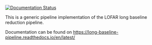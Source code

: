 [![Documentation Status](https://readthedocs.org/projects/long-baseline-pipeline/badge/?version=latest)](https://long-baseline-pipeline.readthedocs.io/en/latest/?badge=latest)

This is a generic pipeline implementation of the LOFAR long baseline reduction pipeline.

Documentation can be found on https://long-baseline-pipeline.readthedocs.io/en/latest/
